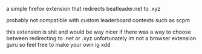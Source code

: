 a simple firefox extension that redirects beatleader.net to .xyz

probably not compatible with custom leaderboard contexts such as scpm

this extension is shit and would be way nicer if there was a way to choose between redirecting to .net or .xyz
unfortunately im not a browser extension guru so feel free to make your own ig xdd
